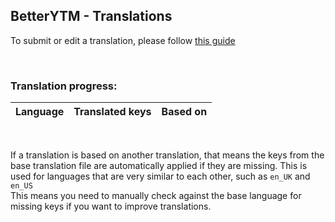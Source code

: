 ## BetterYTM - Translations
To submit or edit a translation, please follow [this guide](../../contributing.md#submitting-translations)

<br>

### Translation progress:
| Language | Translated keys | Based on |
| -------- | --------------- | :------: |
<!--{{TR_PROGRESS_TABLE}}-->

<br>

If a translation is based on another translation, that means the keys from the base translation file are automatically applied if they are missing. This is used for languages that are very similar to each other, such as `en_UK` and `en_US`  
This means you need to manually check against the base language for missing keys if you want to improve translations.

